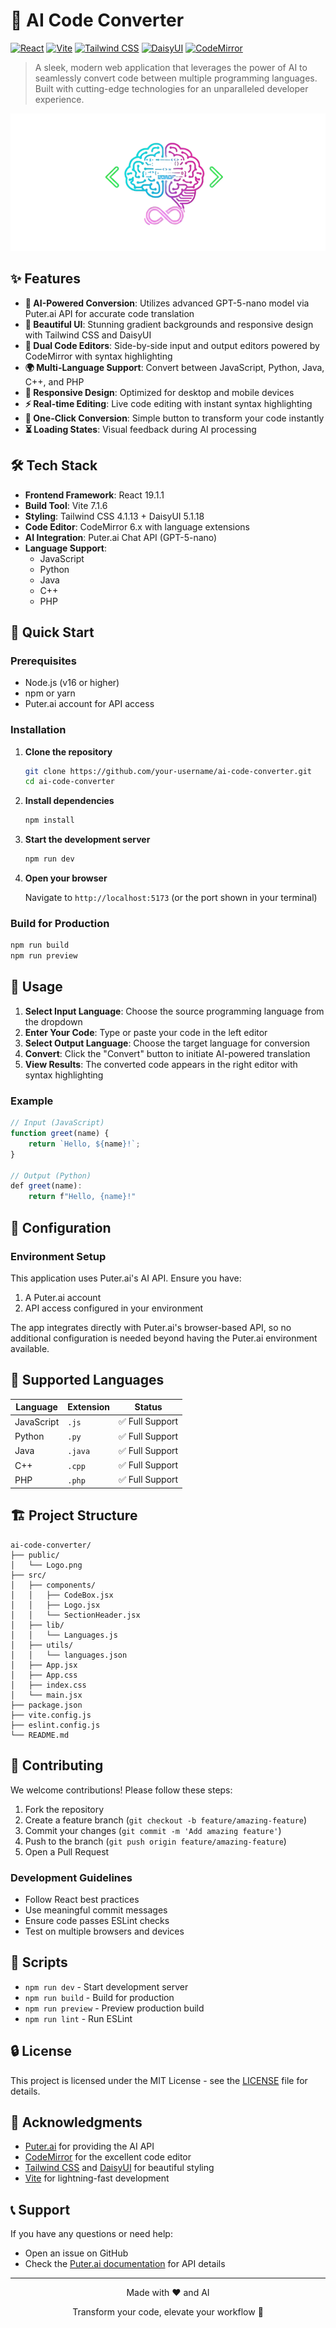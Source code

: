 # 🚀 AI Code Converter

[![React](https://img.shields.io/badge/React-19.1.1-blue.svg)](https://reactjs.org/)
[![Vite](https://img.shields.io/badge/Vite-7.1.6-646CFF.svg)](https://vitejs.dev/)
[![Tailwind CSS](https://img.shields.io/badge/Tailwind_CSS-4.1.13-38B2AC.svg)](https://tailwindcss.com/)
[![DaisyUI](https://img.shields.io/badge/DaisyUI-5.1.18-5A0FC8.svg)](https://daisyui.com/)
[![CodeMirror](https://img.shields.io/badge/CodeMirror-6.x-000000.svg)](https://codemirror.net/)

> A sleek, modern web application that leverages the power of AI to seamlessly convert code between multiple programming languages. Built with cutting-edge technologies for an unparalleled developer experience.

![AI Code Converter Logo](./public/Logo.png)

## ✨ Features

- **🤖 AI-Powered Conversion**: Utilizes advanced GPT-5-nano model via Puter.ai API for accurate code translation
- **🎨 Beautiful UI**: Stunning gradient backgrounds and responsive design with Tailwind CSS and DaisyUI
- **📝 Dual Code Editors**: Side-by-side input and output editors powered by CodeMirror with syntax highlighting
- **🌍 Multi-Language Support**: Convert between JavaScript, Python, Java, C++, and PHP
- **📱 Responsive Design**: Optimized for desktop and mobile devices
- **⚡ Real-time Editing**: Live code editing with instant syntax highlighting
- **🔄 One-Click Conversion**: Simple button to transform your code instantly
- **⏳ Loading States**: Visual feedback during AI processing

## 🛠️ Tech Stack

- **Frontend Framework**: React 19.1.1
- **Build Tool**: Vite 7.1.6
- **Styling**: Tailwind CSS 4.1.13 + DaisyUI 5.1.18
- **Code Editor**: CodeMirror 6.x with language extensions
- **AI Integration**: Puter.ai Chat API (GPT-5-nano)
- **Language Support**:
  - JavaScript
  - Python
  - Java
  - C++
  - PHP

## 🚀 Quick Start

### Prerequisites

- Node.js (v16 or higher)
- npm or yarn
- Puter.ai account for API access

### Installation

1. **Clone the repository**
   ```bash
   git clone https://github.com/your-username/ai-code-converter.git
   cd ai-code-converter
   ```

2. **Install dependencies**
   ```bash
   npm install
   ```

3. **Start the development server**
   ```bash
   npm run dev
   ```

4. **Open your browser**
   
   Navigate to `http://localhost:5173` (or the port shown in your terminal)

### Build for Production

```bash
npm run build
npm run preview
```

## 📖 Usage

1. **Select Input Language**: Choose the source programming language from the dropdown
2. **Enter Your Code**: Type or paste your code in the left editor
3. **Select Output Language**: Choose the target language for conversion
4. **Convert**: Click the "Convert" button to initiate AI-powered translation
5. **View Results**: The converted code appears in the right editor with syntax highlighting

### Example

```javascript
// Input (JavaScript)
function greet(name) {
    return `Hello, ${name}!`;
}

// Output (Python)
def greet(name):
    return f"Hello, {name}!"
```

## 🔧 Configuration

### Environment Setup

This application uses Puter.ai's AI API. Ensure you have:

1. A Puter.ai account
2. API access configured in your environment

The app integrates directly with Puter.ai's browser-based API, so no additional configuration is needed beyond having the Puter.ai environment available.

## 🌟 Supported Languages

| Language | Extension | Status |
|----------|-----------|--------|
| JavaScript | `.js` | ✅ Full Support |
| Python | `.py` | ✅ Full Support |
| Java | `.java` | ✅ Full Support |
| C++ | `.cpp` | ✅ Full Support |
| PHP | `.php` | ✅ Full Support |

## 🏗️ Project Structure

```
ai-code-converter/
├── public/
│   └── Logo.png
├── src/
│   ├── components/
│   │   ├── CodeBox.jsx
│   │   ├── Logo.jsx
│   │   └── SectionHeader.jsx
│   ├── lib/
│   │   └── Languages.js
│   ├── utils/
│   │   └── languages.json
│   ├── App.jsx
│   ├── App.css
│   ├── index.css
│   └── main.jsx
├── package.json
├── vite.config.js
├── eslint.config.js
└── README.md
```

## 🤝 Contributing

We welcome contributions! Please follow these steps:

1. Fork the repository
2. Create a feature branch (`git checkout -b feature/amazing-feature`)
3. Commit your changes (`git commit -m 'Add amazing feature'`)
4. Push to the branch (`git push origin feature/amazing-feature`)
5. Open a Pull Request

### Development Guidelines

- Follow React best practices
- Use meaningful commit messages
- Ensure code passes ESLint checks
- Test on multiple browsers and devices

## 📄 Scripts

- `npm run dev` - Start development server
- `npm run build` - Build for production
- `npm run preview` - Preview production build
- `npm run lint` - Run ESLint

## 🔒 License

This project is licensed under the MIT License - see the [LICENSE](LICENSE) file for details.

## 🙏 Acknowledgments

- [Puter.ai](https://puter.com/) for providing the AI API
- [CodeMirror](https://codemirror.net/) for the excellent code editor
- [Tailwind CSS](https://tailwindcss.com/) and [DaisyUI](https://daisyui.com/) for beautiful styling
- [Vite](https://vitejs.dev/) for lightning-fast development

## 📞 Support

If you have any questions or need help:

- Open an issue on GitHub
- Check the [Puter.ai documentation](https://docs.puter.com/) for API details

---

<div align="center">
  <p>Made with ❤️ and AI</p>
  <p>Transform your code, elevate your workflow 🚀</p>
</div>
